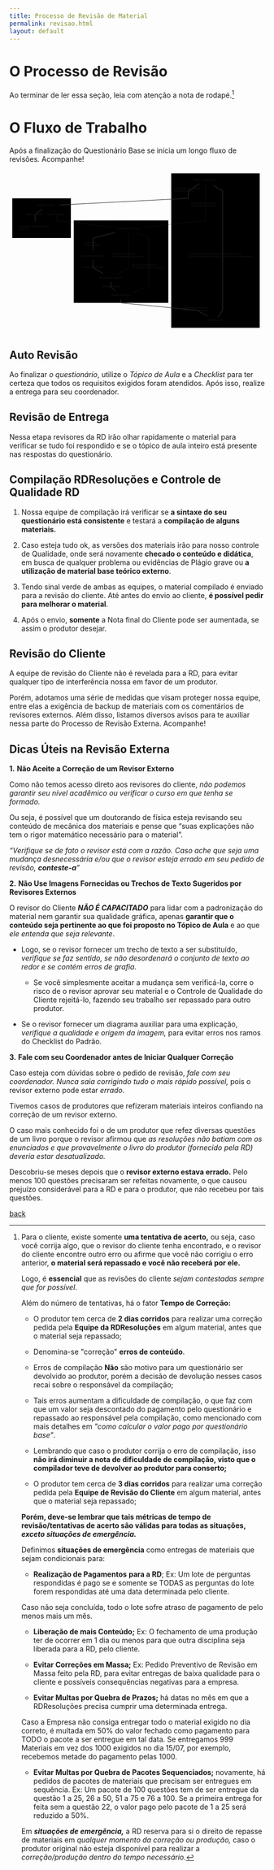 ```yaml
---
title: Processo de Revisão de Material
permalink: revisao.html
layout: default
---
```


# O Processo de Revisão
 Ao terminar de ler essa seção, leia com atenção a nota de rodapé.[^20]
 
# O Fluxo de Trabalho
Após a finalização do Questionário Base se inicia um longo fluxo de revisões. Acompanhe!

<html>
<body class="stackedit">
  <div class="stackedit__html"><div class="mermaid"><svg xmlns="http://www.w3.org/2000/svg" id="mermaid-svg-sSKTdFrAz3HatQ7c" height="100%" viewBox="0 0 1773.07421875 1130" style="max-width:1773.07421875px;"><g><g class="output"><g class="clusters"><g class="cluster" id="subGraph2" transform="translate(222.958984375,330.5)" style="opacity: 1;"><rect width="405.91796875" height="275" x="-202.958984375" y="-137.5"></rect><g class="label"><g transform="translate(0,0)"><foreignObject width="0" height="0"><div xmlns="http://www.w3.org/1999/xhtml" style="display: inline-block; white-space: nowrap;"></div></foreignObject></g></g><text x="0" y="-123.5" fill="black" stroke="none" id="mermaid-svg-sSKTdFrAz3HatQ7cText" style="text-anchor: middle;"> Revisão do Cliente</text></g><g class="cluster" id="subGraph1" transform="translate(1426.84765625,555)" style="opacity: 1;"><rect width="612.453125" height="1070" x="-306.2265625" y="-535"></rect><g class="label"><g transform="translate(0,0)"><foreignObject width="0" height="0"><div xmlns="http://www.w3.org/1999/xhtml" style="display: inline-block; white-space: nowrap;"></div></foreignObject></g></g><text x="0" y="-521" fill="black" stroke="none" id="mermaid-svg-sSKTdFrAz3HatQ7cText" style="text-anchor: middle;"> Revisão_Interna</text></g><g class="cluster" id="subGraph0" transform="translate(773.26953125,631.5)" style="opacity: 1;"><rect width="654.703125" height="571" x="-327.3515625" y="-285.5"></rect><g class="label"><g transform="translate(0,0)"><foreignObject width="0" height="0"><div xmlns="http://www.w3.org/1999/xhtml" style="display: inline-block; white-space: nowrap;"></div></foreignObject></g></g><text x="0" y="-271.5" fill="black" stroke="none" id="mermaid-svg-sSKTdFrAz3HatQ7cText" style="text-anchor: middle;"> Pré_Revisão</text></g></g><g class="edgePaths"><g class="edgePath" style="opacity: 1;"><path class="path" d="M734.0014728483607,430L580.07421875,468L580.07421875,519L580.07421875,573" marker-end="url(#arrowhead11022)" style="stroke: #333; stroke-width: 3.5px;fill:none"></path><defs><marker id="arrowhead11022" viewBox="0 0 10 10" refX="9" refY="5" markerUnits="strokeWidth" markerWidth="8" markerHeight="6" orient="auto"><path d="M 0 0 L 10 5 L 0 10 z" class="arrowheadPath" style="stroke-width: 1; stroke-dasharray: 1, 0;"></path></marker></defs></g><g class="edgePath" style="opacity: 1;"><path class="path" d="M580.07421875,619L580.07421875,673L665.2213893581081,724" marker-end="url(#arrowhead11023)" style="stroke: #333; stroke-width: 3.5px;fill:none"></path><defs><marker id="arrowhead11023" viewBox="0 0 10 10" refX="9" refY="5" markerUnits="strokeWidth" markerWidth="8" markerHeight="6" orient="auto"><path d="M 0 0 L 10 5 L 0 10 z" class="arrowheadPath" style="stroke-width: 1; stroke-dasharray: 1, 0;"></path></marker></defs></g><g class="edgePath" style="opacity: 1;"><path class="path" d="M703.62109375,770L703.62109375,808L746.208055840164,846" marker-end="url(#arrowhead11024)" style="stroke: #333; stroke-width: 3.5px;fill:none"></path><defs><marker id="arrowhead11024" viewBox="0 0 10 10" refX="9" refY="5" markerUnits="strokeWidth" markerWidth="8" markerHeight="6" orient="auto"><path d="M 0 0 L 10 5 L 0 10 z" class="arrowheadPath" style="stroke-width: 1; stroke-dasharray: 1, 0;"></path></marker></defs></g><g class="edgePath" style="opacity: 1;"><path class="path" d="M771.984375,892L771.984375,917L1298.625,968L1388.5049619932433,1019" marker-end="url(#arrowhead11025)" style="stroke: #333; stroke-width: 3.5px;fill:none"></path><defs><marker id="arrowhead11025" viewBox="0 0 10 10" refX="9" refY="5" markerUnits="strokeWidth" markerWidth="8" markerHeight="6" orient="auto"><path d="M 0 0 L 10 5 L 0 10 z" class="arrowheadPath" style="stroke-width: 1; stroke-dasharray: 1, 0;"></path></marker></defs></g><g class="edgePath" style="opacity: 1;"><path class="path" d="M1443.8305004222973,1019L1476.62890625,968L1476.62890625,917L1476.62890625,869L1476.62890625,808L1476.62890625,747L1476.62890625,673L1476.62890625,596L1476.62890625,519L1476.62890625,468L1476.62890625,407L1476.62890625,346L1476.62890625,308L1476.62890625,244L1476.62890625,193L1476.62890625,142L1394.1900337837837,91" marker-end="url(#arrowhead11026)" style="stroke: #333; stroke-width: 3.5px;fill:none"></path><defs><marker id="arrowhead11026" viewBox="0 0 10 10" refX="9" refY="5" markerUnits="strokeWidth" markerWidth="8" markerHeight="6" orient="auto"><path d="M 0 0 L 10 5 L 0 10 z" class="arrowheadPath" style="stroke-width: 1; stroke-dasharray: 1, 0;"></path></marker></defs></g><g class="edgePath" style="opacity: 1;"><path class="path" d="M844.3439421106557,846L963.89453125,808L963.89453125,747L963.89453125,673L963.89453125,596L963.89453125,519L963.89453125,468L878.7206070696722,430" marker-end="url(#arrowhead11027)" style="stroke: #333; fill:none;stroke-width:2px;stroke-dasharray:3;"></path><defs><marker id="arrowhead11027" viewBox="0 0 10 10" refX="9" refY="5" markerUnits="strokeWidth" markerWidth="8" markerHeight="6" orient="auto"><path d="M 0 0 L 10 5 L 0 10 z" class="arrowheadPath" style="stroke-width: 1; stroke-dasharray: 1, 0;"></path></marker></defs></g><g class="edgePath" style="opacity: 1;"><path class="path" d="M742.0207981418919,724L827.16796875,673L827.16796875,596L827.16796875,519L827.16796875,468L827.16796875,430" marker-end="url(#arrowhead11028)" style="stroke: #333; fill:none;stroke-width:2px;stroke-dasharray:3;"></path><defs><marker id="arrowhead11028" viewBox="0 0 10 10" refX="9" refY="5" markerUnits="strokeWidth" markerWidth="8" markerHeight="6" orient="auto"><path d="M 0 0 L 10 5 L 0 10 z" class="arrowheadPath" style="stroke-width: 1; stroke-dasharray: 1, 0;"></path></marker></defs></g><g class="edgePath" style="opacity: 1;"><path class="path" d="M1357.01171875,91L1357.01171875,142L1357.01171875,193L1357.01171875,244L1357.01171875,308L1357.01171875,346L924.26953125,395.8208640519021" marker-end="url(#arrowhead11029)" style="stroke: #333; fill:none;stroke-width:2px;stroke-dasharray:3;"></path><defs><marker id="arrowhead11029" viewBox="0 0 10 10" refX="9" refY="5" markerUnits="strokeWidth" markerWidth="8" markerHeight="6" orient="auto"><path d="M 0 0 L 10 5 L 0 10 z" class="arrowheadPath" style="stroke-width: 1; stroke-dasharray: 1, 0;"></path></marker></defs></g><g class="edgePath" style="opacity: 1;"><path class="path" d="M1320.275337837838,91L1238.81640625,142L1238.81640625,193L328.44140625,240.12383338751755" marker-end="url(#arrowhead11030)" style="stroke: #333; stroke-width: 3.5px;fill:none"></path><defs><marker id="arrowhead11030" viewBox="0 0 10 10" refX="9" refY="5" markerUnits="strokeWidth" markerWidth="8" markerHeight="6" orient="auto"><path d="M 0 0 L 10 5 L 0 10 z" class="arrowheadPath" style="stroke-width: 1; stroke-dasharray: 1, 0;"></path></marker></defs></g><g class="edgePath" style="opacity: 1;"><path class="path" d="M226.60125732421875,267L178.546875,308L178.546875,346L178.546875,371" marker-end="url(#arrowhead11031)" style="stroke: #333; stroke-width: 3.5px;fill:none"></path><defs><marker id="arrowhead11031" viewBox="0 0 10 10" refX="9" refY="5" markerUnits="strokeWidth" markerWidth="8" markerHeight="6" orient="auto"><path d="M 0 0 L 10 5 L 0 10 z" class="arrowheadPath" style="stroke-width: 1; stroke-dasharray: 1, 0;"></path></marker></defs></g><g class="edgePath" style="opacity: 1;"><path class="path" d="M280.51593017578125,267L328.5703125,308L328.5703125,346L730.06640625,395.12029050226806" marker-end="url(#arrowhead11032)" style="stroke: #333; fill:none;stroke-width:2px;stroke-dasharray:3;"></path><defs><marker id="arrowhead11032" viewBox="0 0 10 10" refX="9" refY="5" markerUnits="strokeWidth" markerWidth="8" markerHeight="6" orient="auto"><path d="M 0 0 L 10 5 L 0 10 z" class="arrowheadPath" style="stroke-width: 1; stroke-dasharray: 1, 0;"></path></marker></defs></g></g><g class="edgeLabels"><g class="edgeLabel" transform="translate(580.07421875,519)" style="opacity: 1;"><g transform="translate(-59.15625,-26)" class="label"><foreignObject width="118.3125" height="52"><div xmlns="http://www.w3.org/1999/xhtml" style="display: inline-block; white-space: nowrap;"><span class="edgeLabel">questionário <br>sendo terminado</span></div></foreignObject></g></g><g class="edgeLabel" transform="translate(580.07421875,673)" style="opacity: 1;"><g transform="translate(-80.03125,-13)" class="label"><foreignObject width="160.0625" height="26"><div xmlns="http://www.w3.org/1999/xhtml" style="display: inline-block; white-space: nowrap;"><span class="edgeLabel">Iniciando Auto Revisão</span></div></foreignObject></g></g><g class="edgeLabel" transform="translate(703.62109375,808)" style="opacity: 1;"><g transform="translate(-61.75,-13)" class="label"><foreignObject width="123.5" height="26"><div xmlns="http://www.w3.org/1999/xhtml" style="display: inline-block; white-space: nowrap;"><span class="edgeLabel">Entrega Realizada</span></div></foreignObject></g></g><g class="edgeLabel" transform="translate(1298.625,968)" style="opacity: 1;"><g transform="translate(-94.1484375,-26)" class="label"><foreignObject width="188.296875" height="52"><div xmlns="http://www.w3.org/1999/xhtml" style="display: inline-block; white-space: nowrap;"><span class="edgeLabel">Questionáraio Aprovado e <br>Enviado para Compilação</span></div></foreignObject></g></g><g class="edgeLabel" transform="translate(1476.62890625,596)" style="opacity: 1;"><g transform="translate(-236.4453125,-26)" class="label"><foreignObject width="472.890625" height="52"><div xmlns="http://www.w3.org/1999/xhtml" style="display: inline-block; white-space: nowrap;"><span class="edgeLabel">Compilador encontrou (muitos/poucos/nenhum) erro(s) <br>de código no Questionário e enviou para Controle de Qualidade RD</span></div></foreignObject></g></g><g class="edgeLabel" transform="translate(963.89453125,673)" style="opacity: 1;"><g transform="translate(-116.7265625,-26)" class="label"><foreignObject width="233.453125" height="52"><div xmlns="http://www.w3.org/1999/xhtml" style="display: inline-block; white-space: nowrap;"><span class="edgeLabel">Revisor RD encontra erro e <br>devolve para produtor CORRIGIR</span></div></foreignObject></g></g><g class="edgeLabel" transform="translate(827.16796875,596)" style="opacity: 1;"><g transform="translate(-112.9375,-26)" class="label"><foreignObject width="225.875" height="52"><div xmlns="http://www.w3.org/1999/xhtml" style="display: inline-block; white-space: nowrap;"><span class="edgeLabel">Produtor Encontra Erro e<br> começa a ajustar o Questionário</span></div></foreignObject></g></g><g class="edgeLabel" transform="translate(1357.01171875,244)" style="opacity: 1;"><g transform="translate(-99.6171875,-26)" class="label"><foreignObject width="199.234375" height="52"><div xmlns="http://www.w3.org/1999/xhtml" style="display: inline-block; white-space: nowrap;"><span class="edgeLabel">Nível do Material produzido <br>foi muito baixo, devolvido</span></div></foreignObject></g></g><g class="edgeLabel" transform="translate(1238.81640625,142)" style="opacity: 1;"><g transform="translate(-98.1953125,-26)" class="label"><foreignObject width="196.390625" height="52"><div xmlns="http://www.w3.org/1999/xhtml" style="display: inline-block; white-space: nowrap;"><span class="edgeLabel">Material em Nível Aceitável,<br> enviado para Cliente</span></div></foreignObject></g></g><g class="edgeLabel" transform="translate(178.546875,308)" style="opacity: 1;"><g transform="translate(-65.2109375,-13)" class="label"><foreignObject width="130.421875" height="26"><div xmlns="http://www.w3.org/1999/xhtml" style="display: inline-block; white-space: nowrap;"><span class="edgeLabel">Material Aprovado</span></div></foreignObject></g></g><g class="edgeLabel" transform="translate(328.5703125,308)" style="opacity: 1;"><g transform="translate(-64.8125,-13)" class="label"><foreignObject width="129.625" height="26"><div xmlns="http://www.w3.org/1999/xhtml" style="display: inline-block; white-space: nowrap;"><span class="edgeLabel">Material Recusado</span></div></foreignObject></g></g></g><g class="nodes"><g class="node" id="E" transform="translate(1357.01171875,68)" style="opacity: 1;"><rect rx="0" ry="0" x="-102.1640625" y="-23" width="204.328125" height="46"></rect><g class="label" transform="translate(0,0)"><g transform="translate(-92.1640625,-13)"><foreignObject width="184.328125" height="26"><div xmlns="http://www.w3.org/1999/xhtml" style="display: inline-block; white-space: nowrap;">Controle de Qualidade RD</div></foreignObject></g></g></g><g class="node" id="F" transform="translate(253.55859375,244)" style="opacity: 1;"><rect rx="0" ry="0" x="-74.8828125" y="-23" width="149.765625" height="46"></rect><g class="label" transform="translate(0,0)"><g transform="translate(-64.8828125,-13)"><foreignObject width="129.765625" height="26"><div xmlns="http://www.w3.org/1999/xhtml" style="display: inline-block; white-space: nowrap;">Revisão do Cliente</div></foreignObject></g></g></g><g class="node" id="H" transform="translate(178.546875,407)" style="opacity: 1;"><rect rx="0" ry="0" x="-123.546875" y="-36" width="247.09375" height="72"></rect><g class="label" transform="translate(0,0)"><g transform="translate(-113.546875,-26)"><foreignObject width="227.09375" height="52"><div xmlns="http://www.w3.org/1999/xhtml" style="display: inline-block; white-space: nowrap;">Questionário contabilizado para <br> pagamento</div></foreignObject></g></g></g><g class="node" id="Questionário_em_Edição" transform="translate(827.16796875,407)" style="opacity: 1;"><rect rx="0" ry="0" x="-97.1015625" y="-23" width="194.203125" height="46"></rect><g class="label" transform="translate(0,0)"><g transform="translate(-87.1015625,-13)"><foreignObject width="174.203125" height="26"><div xmlns="http://www.w3.org/1999/xhtml" style="display: inline-block; white-space: nowrap;">Questionário_em_Edição</div></foreignObject></g></g></g><g class="node" id="C" transform="translate(771.984375,869)" style="opacity: 1;"><rect rx="0" ry="0" x="-76.609375" y="-23" width="153.21875" height="46"></rect><g class="label" transform="translate(0,0)"><g transform="translate(-66.609375,-13)"><foreignObject width="133.21875" height="26"><div xmlns="http://www.w3.org/1999/xhtml" style="display: inline-block; white-space: nowrap;">Revisão de Entrega</div></foreignObject></g></g></g><g class="node" id="D" transform="translate(1429.0390625,1042)" style="opacity: 1;"><rect rx="0" ry="0" x="-64.1328125" y="-23" width="128.265625" height="46"></rect><g class="label" transform="translate(0,0)"><g transform="translate(-54.1328125,-13)"><foreignObject width="108.265625" height="26"><div xmlns="http://www.w3.org/1999/xhtml" style="display: inline-block; white-space: nowrap;">Compilação RD</div></foreignObject></g></g></g><g class="node" id="A" transform="translate(580.07421875,596)" style="opacity: 1;"><rect rx="0" ry="0" x="-99.15625" y="-23" width="198.3125" height="46"></rect><g class="label" transform="translate(0,0)"><g transform="translate(-89.15625,-13)"><foreignObject width="178.3125" height="26"><div xmlns="http://www.w3.org/1999/xhtml" style="display: inline-block; white-space: nowrap;">Questionário Respondido</div></foreignObject></g></g></g><g class="node" id="B" transform="translate(703.62109375,747)" style="opacity: 1;"><rect rx="0" ry="0" x="-92.0625" y="-23" width="184.125" height="46"></rect><g class="label" transform="translate(0,0)"><g transform="translate(-82.0625,-13)"><foreignObject width="164.125" height="26"><div xmlns="http://www.w3.org/1999/xhtml" style="display: inline-block; white-space: nowrap;">Auto Revisão Completa</div></foreignObject></g></g></g></g></g></g></svg></div>
</div>
</body>

</html>


## Auto Revisão
Ao finalizar *o questionário*, utilize o *Tópico de Aula* e a *Checklist* para ter certeza que todos os requisitos exigidos foram atendidos. Após isso, realize a entrega para seu coordenador.

## Revisão de Entrega
Nessa etapa revisores da RD irão olhar rapidamente o material para verificar se tudo foi respondido e se o tópico de aula inteiro está presente nas respostas do questionário.

## Compilação RDResoluções e Controle de Qualidade RD
1. Nossa equipe de compilação irá verificar se **a sintaxe do seu questionário está consistente** e testará a **compilação de alguns materiais.** 

2. Caso esteja tudo ok, as versões dos materiais irão para nosso controle de Qualidade, onde será novamente **checado o conteúdo e didática**, em busca de qualquer problema ou evidências de Plágio grave ou **a utilização de material base teórico externo**. 

3. Tendo sinal verde de ambas as equipes, o material compilado é enviado para a revisão do cliente. Até antes do envio ao cliente, **é possível pedir para melhorar o material**. 

4. Após o envio, **somente** a Nota final do Cliente pode ser aumentada, se assim o produtor desejar.

## Revisão do Cliente
A equipe de revisão do Cliente não é revelada para a RD, para evitar qualquer tipo de interferência nossa em favor de um produtor.

Porém, adotamos uma série de medidas que visam proteger nossa equipe, entre elas a exigência de backup de materiais com os comentários de revisores externos. Além disso, listamos diversos avisos para te auxiliar nessa parte do Processo de Revisão Externa. Acompanhe!

## Dicas Úteis na Revisão Externa

**1.** **Não Aceite a Correção de um Revisor Externo**

Como não temos acesso direto aos revisores do cliente, _não podemos garantir seu nível acadêmico ou verificar o curso em que tenha se formado._

Ou seja, é possível que um doutorando de física esteja revisando seu conteúdo de mecânica dos materiais e pense que “suas explicações não tem o rigor matemático necessário para o material”.

_“Verifique se de fato o revisor está com a razão. Caso ache que seja uma mudança desnecessária e/ou que o revisor esteja errado em seu pedido de revisão, **conteste-a**”_

**2.** **Não Use Imagens Fornecidas ou Trechos de Texto Sugeridos por Revisores Externos**

O revisor do Cliente **_NÃO É CAPACITADO_** para lidar com a padronização do material nem garantir sua qualidade gráfica, apenas **garantir que o conteúdo seja pertinente ao que foi proposto no Tópico de Aula** e ao que *ele entenda que seja relevante*. 

* Logo, se o revisor fornecer um trecho de texto a ser substituído, _verifique se faz sentido, se não desordenará o conjunto de texto ao redor e se contém erros de grafia._ 
	* Se você simplesmente aceitar a mudança sem verificá-la, corre o risco de o revisor aprovar seu material e o Controle de Qualidade do Cliente rejeitá-lo, fazendo seu trabalho ser repassado para outro produtor.

* Se o revisor fornecer um diagrama auxiliar para uma explicação, _verifique a qualidade e origem da imagem,_ para evitar erros nos ramos do Checklist do Padrão.

**3.** **Fale com seu Coordenador antes de Iniciar Qualquer Correção**

Caso esteja com dúvidas sobre o pedido de revisão, _fale com seu coordenador._ _Nunca saia corrigindo tudo o mais rápido possível,_ pois o revisor externo pode estar _errado._ 

Tivemos casos de produtores que refizeram materiais inteiros confiando na correção de um revisor externo.

O caso mais conhecido foi o de um produtor que refez diversas questões de um livro porque o revisor afirmou que _as resoluções não batiam com os enunciados e que provavelmente o livro do produtor (fornecido pela RD) deveria estar desatualizado._

Descobriu-se meses depois que o **revisor externo estava errado.** Pelo menos 100 questões precisaram ser refeitas novamente, o que causou prejuízo considerável para a RD e para o produtor, que não recebeu por tais questões.

[^20]: 

	Para o cliente, existe somente **uma tentativa de acerto,** ou seja, caso você corrija algo, que o revisor do cliente tenha encontrado, e o revisor do cliente encontre outro erro ou afirme que você não corrigiu o erro anterior, **o material será repassado e você não receberá por ele.** 

	Logo, é **essencial** que as revisões do cliente *sejam contestadas sempre que for possível*.

	Além do número de tentativas, há o fator **Tempo de Correção:**
	* O produtor tem cerca de **2 dias corridos** para realizar uma correção pedida pela **Equipe da RDResoluções** em algum material, antes que o material seja repassado;

	* Denomina-se "correção" **erros de conteúdo**. 
	* Erros de compilação **Não** são motivo para um questionário ser devolvido ao produtor, porém a decisão de devolução nesses casos recai sobre o responsável da compilação;
	* Tais erros aumentam a dificuldade de compilação, o que faz com que um valor seja descontado do pagamento pelo questionário e repassado ao responsável pela compilação, como mencionado com mais detalhes em *"como calcular o valor pago por questionário base"*.
	* Lembrando que caso o produtor corrija o erro de compilação, isso **não irá diminuir a nota de dificuldade de compilação, visto que o compilador teve de devolver ao produtor para conserto;**

	* O produtor tem cerca de **3 dias corridos** para realizar uma correção pedida pela **Equipe de Revisão do Cliente** em algum material, antes que o material seja repassado;

	**Porém, deve-se lembrar que tais métricas de tempo de revisão/tentativas de acerto são válidas para todas as situações, _exceto situações de emergência._**

	Definimos **situações de emergência** como entregas de materiais que sejam condicionais para:

	* **Realização de Pagamentos** **para a RD**; Ex: Um lote de perguntas respondidas é pago se e somente se TODAS as perguntas do lote forem respondidas até uma data determinada pelo cliente. 
	
	Caso não seja concluída, todo o lote sofre atraso de pagamento de pelo menos mais um mês.

	* **Liberação de mais Conteúdo;** Ex: O fechamento de uma produção ter de ocorrer em 1 dia ou menos para que outra disciplina seja liberada para a RD, pelo cliente.

	* **Evitar Correções em Massa;** Ex: Pedido Preventivo de Revisão em Massa feito pela RD, para evitar entregas de baixa qualidade para o cliente e possíveis consequências negativas para a empresa.

	* **Evitar Multas por Quebra de Prazos;** há datas no mês em que a RDResoluções precisa cumprir uma determinada entrega. 

	Caso a Empresa não consiga entregar todo o material exigido no dia correto, é multada em 50% do valor fechado como pagamento para TODO o pacote a ser entregue em tal data. Se entregamos 999 Materiais em vez dos 1000 exigidos no dia 15/07, por exemplo, recebemos metade do pagamento pelas 1000.

	* **Evitar Multas por Quebra de Pacotes Sequenciados;** novamente, há pedidos de pacotes de materiais que precisam ser entregues em sequência. Ex: Um pacote de 100 questões tem de ser entregue da questão 1 a 25, 26 a 50, 51 a 75 e 76 a 100. Se a primeira entrega for feita sem a questão 22, o valor pago pelo pacote de 1 a 25 será reduzido a 50%.

	Em **_situações de emergência,_** a RD reserva para si o direito de repasse de materiais em _qualquer momento da correção ou produção,_ caso o produtor original não esteja disponível para realizar a _correção/produção dentro do tempo necessário._

[back](./)